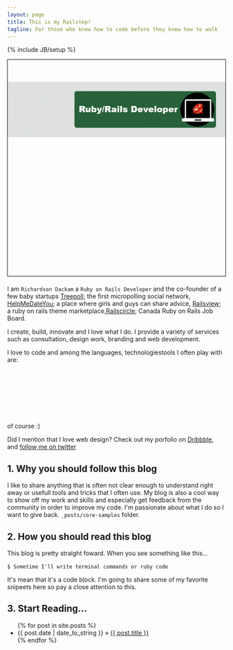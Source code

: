 ```yaml
---
layout: page
title: This is my Railstep!
tagline: For those who knew how to code before they knew how to walk
---
```

{% include JB/setup %}

<style type="text/css">
<!--
#headerwrapper{
	background: url("http://subtlepatterns.com/patterns/pool_table.png");
	border: 1px black solid; 
	width: 100%; 
	height: 500px;
	margin-bottom: 20px;
}

#banner{
	margin-top: 10%;
}


-->
</style>
<div id="headerwrapper">
	<img id="banner" src="assets/themes/hooligan/images/rubybanner.png"/>
</div>


I am `Richardson Dackam` a `Ruby on Rails Developer` and the co-founder of a few baby startups [Treepoll](http://www.railsview.com); the first micropolling social network, [HelpMeDateYou](http://www.helpmedateyou.com); a place where girls and guys can share advice, [Railsview](http://www.railsview.com); a ruby on rails theme marketplace,[Railscircle](http://www.railcircle.com); Canada Ruby on Rails Job Board.

I create, build, innovate and I love what I do. I provide a variety of services such as consultation, design work, branding and web development. 

I love to code and among the languages, technologiestools I often play with are: 
<em style="color: white"><br/>
	HTML5 - CSS3 - Javascript - Jquery<br/>
	Rubymotion - Iphone Development<br/>
	node.js<br/>
	Adaptive Images - Responsive Design - Sprite<br/>
	SCSS - HAML - LESS<br/>
	CSS Animations<br/>
	Git<br/>
	Adobe Photoshop CS6...
</em><br/> of course :) 

Did I mention that I love web design? Check out my porfolio on [Dribbble](http://www.dribbble.com/richardsondx), and [follow me on twitter](http://twitter.com/richardsondx)

## 1. Why you should follow this blog

I like to share anything that is often not clear enough to understand right away or usefull tools and tricks that I often use.  My blog is also a cool way to show off my work and skills and especially get feedback from the community in order to improve my code. I'm passionate about what I do so I want to give back. `_posts/core-samples` folder.

## 2. How you should read this blog

This blog is pretty straight foward. When you see something like this...

    $ Sometime I'll write terminal commands or ruby code

It's mean that it's a code block. I'm going to share some of my favorite snipeets here so pay a close attention to this.

## 3. Start Reading...

<ul class="posts">
  {% for post in site.posts %}
    <li><span>{{ post.date | date_to_string }}</span> &raquo; <a href="{{ BASE_PATH }}{{ post.url }}">{{ post.title }}</a></li>
  {% endfor %}
</ul>


